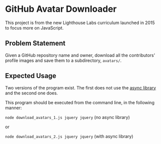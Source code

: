 # GitHub Avatar Downloader

This project is from the new Lighthouse Labs curriculum launched in 2015 to focus more on JavaScript.

## Problem Statement

Given a GitHub repository name and owner, download all the contributors' profile images and save them to a subdirectory, `avatars/`.

## Expected Usage

Two versions of the program exist. The first does not use the [async library](https://caolan.github.io/async) and the second one does.

This program should be executed from the command line, in the following manner:

`node download_avatars_1.js jquery jquery` (no async library)

or

`node download_avatars_2.js jquery jquery` (with async library)
